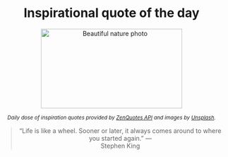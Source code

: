 
<div align="center">

# Inspirational quote of the day

<img src="./data/photo.jpeg" alt="Beautiful nature photo" width="320" height="180">

<sub><i>Daily dose of inspiration quotes provided by [ZenQuotes API](https://zenquotes.io/) and images by [Unsplash](https://unsplash.com/).</i></sub>


<blockquote>&ldquo;Life is like a wheel. Sooner or later, it always comes around to where you started again.&rdquo; &mdash; <footer>Stephen King</footer></blockquote>

</div>
